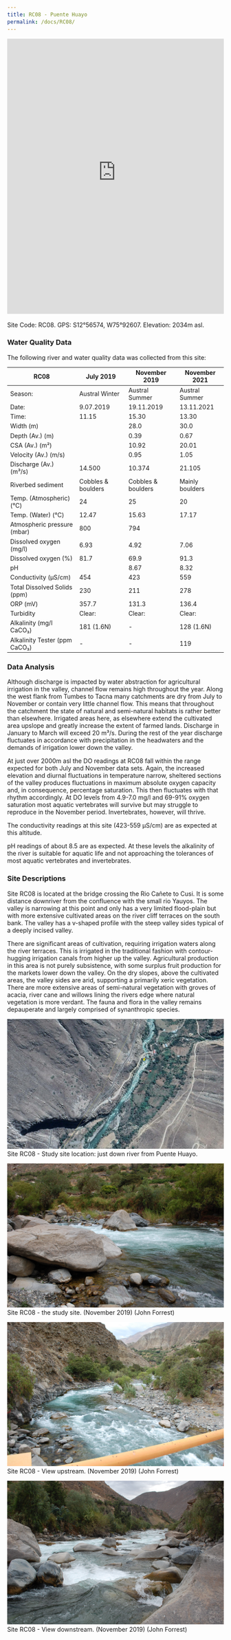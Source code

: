 ```yaml
---
title: RC08 - Puente Huayo
permalink: /docs/RC08/
---
```


<iframe width="100%" height="640" allowfullscreen style="border-style:none;" src="https://cavep-undc-hosting.netlify.com/sites/RC08/app-files/"></iframe>


Site Code: RC08.  GPS: S12°56574, W75°92607. Elevation:
2034m asl.


### Water Quality Data

The following river and water quality data was collected from this site:

|     RC08                             |     July 2019             |     November 2019         |     November 2021      |
|--------------------------------------|---------------------------|---------------------------|------------------------|
|     Season:                          |     Austral Winter        |     Austral Summer        |     Austral Summer     |
|     Date:                            |     9.07.2019             |     19.11.2019            |     13.11.2021         |
|     Time:                            |     11.15                 |     15.30                 |     13.30              |
|     Width (m)                        |                           |     28.0                  |     30.0               |
|     Depth (Av.) (m)                  |                           |     0.39                  |     0.67               |
|     CSA (Av.) (m²)                   |                           |     10.92                 |     20.01              |
|     Velocity (Av.) (m/s)             |                           |     0.95                  |     1.05               |
|     Discharge (Av.) (m³/s)           |     14.500                |     10.374                |     21.105             |
|     Riverbed sediment                |     Cobbles & boulders    |     Cobbles & boulders    |     Mainly boulders    |
|     Temp. (Atmospheric) (°C)         |     24                    |     25                    |     20                 |
|     Temp. (Water) (°C)               |     12.47                 |     15.63                 |     17.17              |
|     Atmospheric pressure (mbar)      |     800                   |     794                   |                        |
|     Dissolved oxygen (mg/l)          |     6.93                  |     4.92                  |     7.06               |
|     Dissolved oxygen (%)             |     81.7                  |     69.9                  |     91.3               |
|     pH                               |                           |     8.67                  |     8.32               |
|     Conductivity (µS/cm)             |     454                   |     423                   |     559                |
|     Total Dissolved Solids (ppm)     |     230                   |     211                   |     278                |
|     ORP (mV)                         |     357.7                 |     131.3                 |     136.4              |
|     Turbidity                        |     Clear:                |     Clear:                |     Clear:             |
|     Alkalinity (mg/l CaCO₃)          |     181 (1.6N)            |     -                     |     128 (1.6N)         |
|     Alkalinity Tester (ppm CaCO₃)    |     -                     |     -                     |     119                |


### Data Analysis
Although discharge is impacted by water abstraction for agricultural irrigation in the valley, channel flow remains high throughout the year. Along the west flank from Tumbes to Tacna many catchments are dry from July to November or contain very little channel flow. This means that throughout the catchment the state of natural and semi-natural habitats is rather better than elsewhere. Irrigated areas here, as elsewhere extend the cultivated area upslope and greatly increase the extent of farmed lands. Discharge in January to March will exceed 20 m³/s. During the rest of the year discharge fluctuates in accordance with precipitation in the headwaters and the demands of irrigation lower down the valley.

At just over 2000m asl the DO readings at RC08 fall within the range expected for both July and November data sets. Again, the increased elevation and diurnal fluctuations in temperature narrow, sheltered sections of the valley produces fluctuations in maximum absolute oxygen capacity and, in consequence, percentage saturation. This then fluctuates with that rhythm accordingly. At DO levels from 4.9-7.0 mg/l and 69-91% oxygen saturation most aquatic vertebrates will survive but may struggle to reproduce in the November period. Invertebrates, however, will thrive. 

The conductivity readings at this site (423-559 µS/cm) are as expected at this altitude. 

pH readings of about 8.5 are as expected. At these levels the alkalinity of the river is suitable for aquatic life and not approaching the tolerances of most aquatic vertebrates and invertebrates.


### Site Descriptions
Site RC08 is located at the bridge crossing the Rio Cañete to Cusi. It is some distance downriver from the confluence with the small rio Yauyos. The valley is narrowing at this point and only has a very limited flood-plain but with more extensive cultivated areas on the river cliff terraces on the south bank. The valley has a v-shaped profile with the steep valley sides typical of a deeply incised valley. 
  
There are significant areas of cultivation, requiring irrigation waters along the river terraces. This is irrigated in the traditional fashion with contour-hugging irrigation canals from higher up the valley. Agricultural production in this area is not purely subsistence, with some surplus fruit production for the markets lower down the valley. On the dry slopes, above the cultivated areas, the valley sides are arid, supporting a primarily xeric vegetation. There are more extensive areas of semi-natural vegetation with groves of acacia, river cane and willows lining the rivers edge where natural vegetation is more verdant. The fauna and flora in the valley remains depauperate and largely comprised of synanthropic species.


![RC08 View upstream](/assets/SiteDescriptions/RC08/RC08PuenteHuayo.jpg)
Site RC08 - Study site location: just down river from Puente Huayo. 


![Site RC08 - the study site. (John Forrest)](/assets/SiteDescriptions/RC08/RC08Studysite.JPG)
Site RC08 - the study site.  (November 2019) (John Forrest)


![RC11 View upstream](/assets/SiteDescriptions/RC08/RC08Viewupstream.JPG)
Site RC08 - View upstream.  (November 2019) (John Forrest)


![RC08 View downstream](/assets/SiteDescriptions/RC08/RC08Viewdownstream.JPG)
Site RC08 - View downstream.  (November 2019) (John Forrest)
